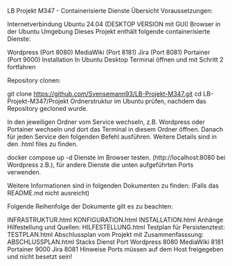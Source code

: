 LB Projekt M347 - Containerisierte Dienste
Übersicht
Voraussetzungen:

Internetverbindung
Ubuntu 24.04 (DESKTOP VERSION mit GUI)
Browser in der Ubuntu Umgebung
Dieses Projekt enthält folgende containerisierte Dienste:

Wordpress (Port 8080)
MediaWiki (Port 8181)
Jira (Port 8081)
Portainer (Port 9000)
Installation
In Ubuntu Desktop Terminal öffnen und mit Schritt 2 fortfahren

Repository clonen:

git clone https://github.com/Svensemann93/LB-Projekt-M347.git
cd LB-Projekt-M347/Projekt
Ordnerstruktur im Ubuntu prüfen, nachdem das Repository gecloned wurde.

In den jeweiligen Ordner vom Service wechseln, z.B. Wordpress oder Portainer wechseln und dort das Terminal in diesem Ordner öffnen. Danach für jeden Service den folgenden Befehl ausführen. Weitere Details sind in den .html files zu finden.

docker compose up -d
Dienste im Browser testen. (http://localhost:8080 bei Wordpress z.B.), für andere Dienste die unten aufgeführten Ports verwenden.

Weitere Informationen sind in folgenden Dokumenten zu finden: (Falls das README.md nicht ausreicht)

Folgende Reihenfolge der Dokumente gilt es zu beachten:

INFRASTRUKTUR.html
KONFIGURATION.html
INSTALLATION.html
Anhänge
Hilfestellung und Quellen: HILFESTELLUNG.html
Testplan für Persistenztest: TESTPLAN.html
Abschlussplan vom Projekt mit Zusammenfasssung: ABSCHLUSSPLAN.html
Stacks
Dienst	Port
Wordpress	8080
MediaWiki	8181
Portainer	9000
Jira	8081
Hinweise
Ports müssen auf dem Host freigegeben und nicht besetzt sein!
